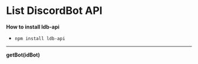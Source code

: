 # List DiscordBot API

**How to install ldb-api**
+ ```npm install ldb-api```

---

**getBot(idBot)**
